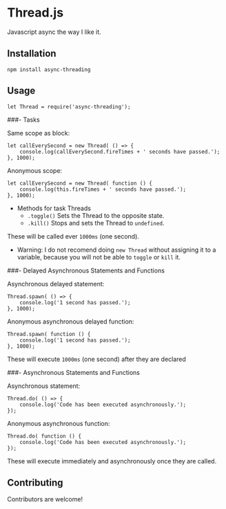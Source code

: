 Thread.js
=========

Javascript async the way I like it.

## Installation

  `npm install async-threading`

## Usage

    let Thread = require('async-threading');

###- Tasks

Same scope as block:

    let callEverySecond = new Thread( () => {
        console.log(callEverySecond.fireTimes + ' seconds have passed.');
    }, 1000);
    
Anonymous scope:

    let callEverySecond = new Thread( function () {
        console.log(this.fireTimes + ' seconds have passed.');
    }, 1000);
    
  * Methods for task Threads
    * `.toggle()` Sets the Thread to the opposite state.
    * `.kill()` Stops and sets the Thread to `undefined`.
  
  
  These will be called ever `1000ms` (one second).
  
  - Warning: I do not recomend doing `new Thread` without assigning it to a variable, because you will not be able to `toggle` or `kill` it.
    
###- Delayed Asynchronous Statements and Functions

Asynchronous delayed statement:

    Thread.spawn( () => {
        console.log('1 second has passed.');
    }, 1000);
    
Anonymous asynchronous delayed function:

    Thread.spawn( function () {
        console.log('1 second has passed.');
    }, 1000);

These will execute `1000ms` (one second) after they are declared

###- Asynchronous Statements and Functions

Asynchronous statement:

    Thread.do( () => {
        console.log('Code has been executed asynchronously.');
    });
    
Anonymous asynchronous function:

    Thread.do( function () {
        console.log('Code has been executed asynchronously.');
    });

These will execute immediately and asynchronously once they are called.


## Contributing

Contributors are welcome!